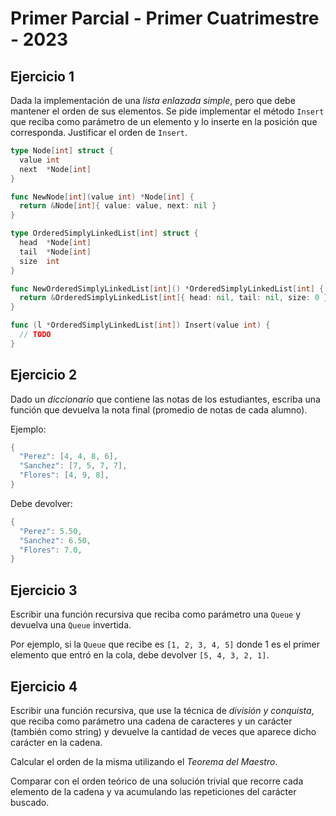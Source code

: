 # Primer Parcial - Primer Cuatrimestre - 2023

## Ejercicio 1

Dada la implementación de una _lista enlazada simple_, pero que debe mantener el orden de sus elementos. Se pide implementar el método `Insert` que reciba como parámetro de un elemento y lo inserte en la posición que corresponda. Justificar el orden de `Insert`.

```go
type Node[int] struct {
  value int
  next  *Node[int]
}

func NewNode[int](value int) *Node[int] {
  return &Node[int]{ value: value, next: nil }
}
```

```go
type OrderedSimplyLinkedList[int] struct {
  head  *Node[int]
  tail  *Node[int]
  size  int
}

func NewOrderedSimplyLinkedList[int]() *OrderedSimplyLinkedList[int] {
  return &OrderedSimplyLinkedList[int]{ head: nil, tail: nil, size: 0 }
}

func (l *OrderedSimplyLinkedList[int]) Insert(value int) {
  // TODO
}
```

## Ejercicio 2

Dado un _diccionario_ que contiene las notas de los estudiantes, escriba una función que devuelva la nota final (promedio de notas de cada alumno).

Ejemplo:

```go
{
  "Perez": [4, 4, 8, 6],
  "Sanchez": [7, 5, 7, 7],
  "Flores": [4, 9, 8],
}
```

Debe devolver:

```go
{
  "Perez": 5.50,
  "Sanchez": 6.50,
  "Flores": 7.0,
}
```

## Ejercicio 3

Escribir una función recursiva que reciba como parámetro una `Queue` y devuelva una `Queue` invertida.

Por ejemplo, si la `Queue` que recibe es `[1, 2, 3, 4, 5]` donde 1 es el primer elemento que entró en la cola, debe devolver `[5, 4, 3, 2, 1]`.

## Ejercicio 4

Escribir una función recursiva, que use la técnica de _división y conquista_, que reciba como parámetro una cadena de caracteres y un carácter (también como string) y devuelve la cantidad de veces que aparece dicho carácter en la cadena.

Calcular el orden de la misma utilizando el _Teorema del Maestro_.

Comparar con el orden teórico de una solución trivial que recorre cada elemento de la cadena y va acumulando las repeticiones del carácter buscado.
